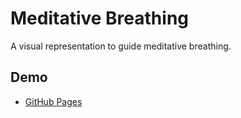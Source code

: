 # Meditative Breathing
A visual representation to guide meditative breathing.

## Demo
* [GitHub Pages](https://charlesstover.github.io/meditative-breathing/)
